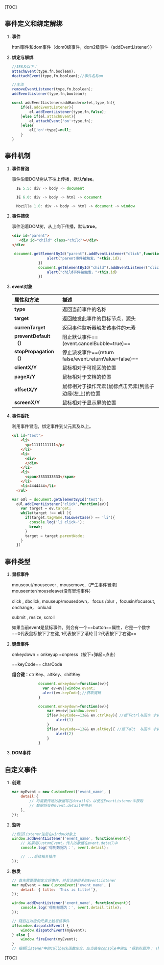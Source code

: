 [TOC]

## 事件定义和绑定解绑

1.  **事件**

    html事件和dom事件（dom0级事件，dom2级事件（addEventListener））

    

2.  **绑定与解绑**

    ```js
    //IE8及以下：
    attachEvent(type,fn,boolean);
    deattachEvent(type,fn,boolean);//事件名称on
    
    //主流
    removeEventListener(type,fn,boolean);
    addEventListener(type,fn,boolean);
    ```

    ```js
    const addEventListener=addHander=>(el,type,fn){
        if(el.addEventListener){
            el.addEventListener(type,fn,false);
        }else if(el.attachEvent){
            el.attachEvent('on'+type,fn);
        }else{
            el['on'+type]=null;
        }
    }
    ```

    

## 事件机制

1.  **事件冒泡**

    事件沿着DOM树从下往上传播，默认**false**。

    ```js
      IE 5.5: div -> body -> document
    
      IE 6.0: div -> body -> html -> document
    
      Mozilla 1.0: div -> body -> html -> document -> window
    ```

    

2.  **事件捕获**

    事件沿着DOM树，从上向下传播，默认**true**。

    ```html
    <div id="parent">
    　　<div id="child" class="child"></div>
    </div>
    ```

    ```js
     document.getElementById("parent").addEventListener("click",function(e){
                    alert("parent事件被触发，"+this.id);
                })
                document.getElementById("child").addEventListener("click",function(e){
                    alert("child事件被触发，"+this.id)
                })
    ```

    

3.  **event对象**

    | 属性和方法              | 描述                                                   |
    | :---------------------- | :----------------------------------------------------- |
    | **type**                | 返回当前事件的名称                                     |
    | **target**              | 返回触发此事件的目标节点，源头                         |
    | **currenTarget**        | 返回事件监听器触发该事件的元素                         |
    | **preventDefault（）**  | 阻止默认事件==(event.cancelBubble=true)==              |
    | **stopPropagation（）** | 停止派发事件==(return false/event.returnValue=false)== |
    | **clientX/Y**           | 鼠标相对于可视区的位置                                 |
    | **pageX/Y**             | 鼠标相对于文档的位置                                   |
    | **offsetX/Y**           | 鼠标相对于操作元素(鼠标点击元素)到盒子边缘(左上)的位置 |
    | **screenX/Y**           | 鼠标相对于显示屏的位置                                 |

4.  **事件委托**

    利用事件冒泡，绑定事件到父元素及以上。

    ```html
    <ul id="test">
        <li>
          <p>11111111111</p>
        </li>
        <li>
          <div>
          </div>
        </li>
        <li>
          <span>3333333333</span>
        </li>
        <li>4444444</li>
      </ul>
    ```

    ```js
    var oUl = document.getElementById('test');
      oUl.addEventListener('click',function(ev){
        var target = ev.target;
        while(target !== oUl ){
          if(target.tagName.toLowerCase() == 'li'){
            console.log('li click~');
            break;
          }
          target = target.parentNode;
        }
      })
    ```

    



## 事件类型

1.  **鼠标事件**

    mouseout/mouseover ,    mousemove,（产生事件冒泡）mouseenter/mouseleave(没有冒泡事件)

    click ,    dbclick,    mouseup/mousedown， focus /blur ，focusin/focusout,  onchange，  onload

    submit ,   resize,    scroll

    如果当前event是鼠标事件，则会有一个==button==属性，它是一个数字
    ==0代表鼠标按下了左键, 1代表按下了滚轮 || 2代表按下了右键==

    

2.  **键盘事件**

    onkeydown + onkeyup =onpress（按下+弹起=点击）

    ==keyCode==         charCode

    **组合键**：ctrlKey、altKey、shiftKey

    ```js
                document.onkeydown=function(ev){
                  var ev=ev||window.event;
                  alert(ev.keyCode);//获取键码
                }
    
                document.onkeydown=function(ev){
                    var ev=ev||window.event
                    if(ev.keyCode==13&& ev.ctrlKey){ //摁下ctrl与回车 才执行
                        alert(1)
                    }
                    if(ev.keyCode==13&& ev.altKey){ //摁下alt  与回车 才执行
                        alert(2)
                    }
                }
    ```

    

3.  **DOM事件**



## 自定义事件

1.  **创建**

    ```js
    var myEvent = new CustomEvent('event_name', {
        detail:{
            // 将需要传递的数据写在detail中，以便在EventListener中获取
            // 数据将会在event.detail中得到
        },
    });
    ```

    

2.  **监听**

    ```js
    //假设listener注册在window对象上
    window.addEventListener('event_name', function(event){
        // 如果是CustomEvent，传入的数据在event.detail中
        console.log('得到数据为：', event.detail);
    
        // ...后续相关操作
    });
    ```

    

3.  **触发**

    ```js
    // 首先需要提前定义好事件，并且注册相关的EventListener
    var myEvent = new CustomEvent('event_name', { 
        detail: { title: 'This is title!'},
    });
    
    window.addEventListener('event_name', function(event){
        console.log('得到标题为：', event.detail.title);
    });
    
    // 随后在对应的元素上触发该事件
    if(window.dispatchEvent) {  
        window.dispatchEvent(myEvent);
    } else {
        window.fireEvent(myEvent);
    }
    // 根据listener中的callback函数定义，应当会在console中输出 "得到标题为： This is title!"
    ```

    

[TOC]